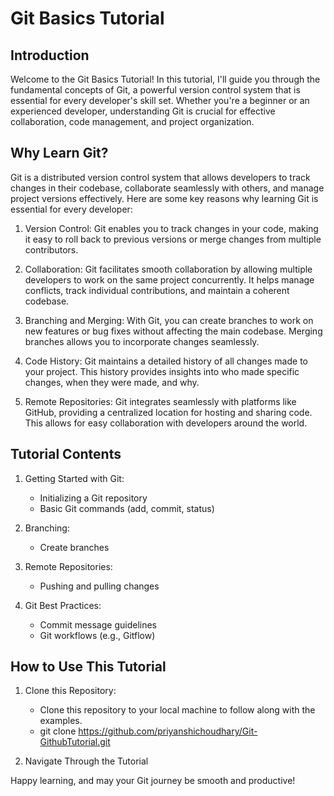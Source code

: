 # Git Basics Tutorial

## Introduction
Welcome to the Git Basics Tutorial! In this tutorial, I'll guide you through the fundamental concepts of Git, a powerful version control system that is essential for every developer's skill set. Whether you're a beginner or an experienced developer, understanding Git is crucial for effective collaboration, code management, and project organization.

## Why Learn Git?

Git is a distributed version control system that allows developers to track changes in their codebase, collaborate seamlessly with others, and manage project versions effectively. Here are some key reasons why learning Git is essential for every developer:

1. Version Control: Git enables you to track changes in your code, making it easy to roll back to previous versions or merge changes from multiple contributors.

2. Collaboration: Git facilitates smooth collaboration by allowing multiple developers to work on the same project concurrently. It helps manage conflicts, track individual contributions, and maintain a coherent codebase.

3. Branching and Merging: With Git, you can create branches to work on new features or bug fixes without affecting the main codebase. Merging branches allows you to incorporate changes seamlessly.

4. Code History: Git maintains a detailed history of all changes made to your project. This history provides insights into who made specific changes, when they were made, and why.

5. Remote Repositories: Git integrates seamlessly with platforms like GitHub, providing a centralized location for hosting and sharing code. This allows for easy collaboration with developers around the world.

## Tutorial Contents

1. Getting Started with Git:
   - Initializing a Git repository
   - Basic Git commands (add, commit, status)

2. Branching:
   - Create branches

3. Remote Repositories:
   - Pushing and pulling changes

4. Git Best Practices:
   - Commit message guidelines
   - Git workflows (e.g., Gitflow)

## How to Use This Tutorial

1. Clone this Repository:
   - Clone this repository to your local machine to follow along with the examples.
   - git clone https://github.com/priyanshichoudhary/Git-GithubTutorial.git

2. Navigate Through the Tutorial

Happy learning, and may your Git journey be smooth and productive!
